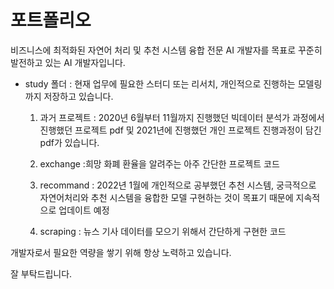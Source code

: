 # 포트폴리오

비즈니스에 최적화된 자연어 처리 및 추천 시스템 융합 전문 AI 개발자를 목표로 꾸준히 발전하고 있는 AI 개발자입니다.


* study 폴더 : 현재 업무에 필요한 스터디 또는 리서치, 개인적으로 진행하는 모델링까지 저장하고 있습니다.
    
    1. 과거 프로젝트 : 2020년 6월부터 11월까지 진행했던 빅데이터 분석가 과정에서 진행했던 프로젝트 pdf 및 2021년에 진행했던 개인 프로젝트 진행과정이 담긴 pdf가 있습니다.
    
    2. exchange :희망 화폐 환율을 알려주는 아주 간단한 프로젝트 코드

    4. recommand : 2022년 1월에 개인적으로 공부했던 추천 시스템, 궁극적으로 자연어처리와 추천 시스템을 융합한 모델 구현하는 것이 목표기 때문에 지속적으로 업데이트 예정

    5. scraping : 뉴스 기사 데이터를 모으기 위해서 간단하게 구현한 코드


개발자로서 필요한 역량을 쌓기 위해 항상 노력하고 있습니다.

잘 부탁드립니다.
